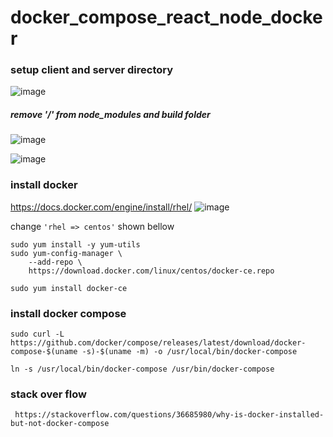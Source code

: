 # docker_compose_react_node_docker

### setup client and server directory 
![image](https://user-images.githubusercontent.com/40553867/209130593-b0a991ee-13d7-4541-b672-8d79f43bccc4.png)
##### remove '/' from node_modules and build folder
![image](https://user-images.githubusercontent.com/40553867/209130692-c46e3902-d650-46f2-ae0b-a87f43697ae7.png)

![image](https://user-images.githubusercontent.com/40553867/209364658-25ae5dbf-2e52-4aed-b131-f51af99a4167.png)

### install docker 
 https://docs.docker.com/engine/install/rhel/ 
 ![image](https://user-images.githubusercontent.com/40553867/209365667-cbe23059-06c8-4c0c-840f-db32eb7e708b.png)
 
 change ` 'rhel => centos' `  shown bellow

```
sudo yum install -y yum-utils
sudo yum-config-manager \
    --add-repo \
    https://download.docker.com/linux/centos/docker-ce.repo
```
```sudo yum install docker-ce```
### install docker compose
`sudo curl -L https://github.com/docker/compose/releases/latest/download/docker-compose-$(uname -s)-$(uname -m) -o /usr/local/bin/docker-compose`

```ln -s /usr/local/bin/docker-compose /usr/bin/docker-compose```
### stack over flow
``` https://stackoverflow.com/questions/36685980/why-is-docker-installed-but-not-docker-compose```
